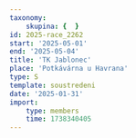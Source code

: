 ```yaml
---
taxonomy:
    skupina: {  }
id: 2025-race_2262
start: '2025-05-01'
end: '2025-05-04'
title: 'TK Jablonec'
place: 'Potkávárna u Havrana'
type: S
template: soustredeni
date: '2025-01-31'
import:
    type: members
    time: 1738340405
---
```


